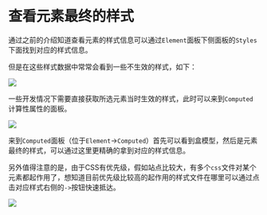 # 查看元素最终的样式

通过之前的介绍知道查看元素的样式信息可以通过`Element`面板下侧面板的`Styles`下面找到对应的样式信息。

但是在这些样式数据中常常会看到一些不生效的样式，如下：

![](/assets/google-developer-tools/see-the-final-style-of-the-element-unuse-panel.png)

一些开发情况下需要直接获取所选元素当时生效的样式，此时可以来到`Computed`计算性属性的面板。

![](/assets/google-developer-tools/see-the-final-style-of-the-element-computed-styles.png)

来到`Computed`面板（位于`Element`->`Computed`）首先可以看到盒模型，然后是元素最终的样式，可以通过这里更精确的拿到对应的样式信息。

另外值得注意的是，由于CSS有优先级，假如站点比较大，有多个`css`文件对某个元素都起作用了，想知道目前优先级比较高的起作用的样式文件在哪里可以通过点击对应样式右侧的`->`按钮快速抵达。

![](/assets/google-developer-tools/see-the-final-style-of-the-element-fast-go-to-styles-panel.png)
